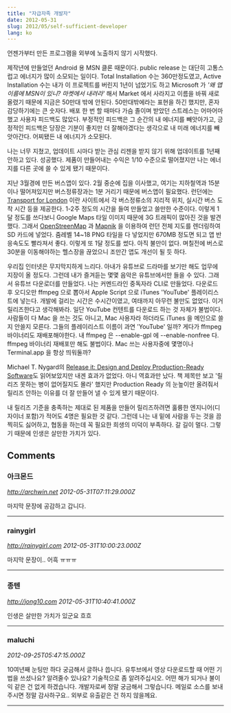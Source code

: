 ```yaml
---
title: "자급자족 개발자"
date: 2012-05-31
slug: 2012/05/self-sufficient-developer
lang: ko
---
```


언젠가부터 만든 프로그램을 외부에 노출하지 않기 시작했다.

제작년에 만들었던 Android 용 MSN 클론 때문이다. public release 는 대단히 고통스럽고 에너지가 많이 소모되는 일이다. Total Installation 수는 360만정도였고, Active Installation 수는 내가 이 프로젝트를 버린지 1년이 넘었기도 하고 Microsoft 가 *'왜 앱이름에 MSN이 있니? 마켓에서 내려라'* 해서 Market 에서 사라지고 이름을 바꿔 새로 올렸기 때문에 지금은 50만대 밖에 안된다. 50만대밖에라는 표현을 하긴 했지만, 혼자 감당하기에는 큰 숫자다. 배포 한 번 할 때마다 가슴 졸이며 받았던 스트레스는 어마어마했고 사용자 피드백도 많았다. 부정적인 피드백은 그 순간의 내 에너지를 빼앗아가고, 긍정적인 피드백은 당장은 기분이 좋지만 더 잘해야겠다는 생각으로 내 미래 에너지를 빼앗아간다. 어찌됐든 내 에너지가 소모된다.

나는 너무 지쳤고, 업데이트 시마다 받는 관심 리젠을 받지 않기 위해 업데이트를 1년째 안하고 있다. 성공했다. 제품이 만들어내는 수익은 1/10 수준으로 떨어졌지만 나는 에너지를 다른 곳에 쓸 수 있게 됐기 때문이다.

지난 3월경에 만든 버스앱이 있다. 2월 중순에 집을 이사했고, 여기는 지하철역과 15분이나 떨어져있지만 버스정류장과는 1분 거리기 때문에 버스앱이 필요했다. 런던에는 [Transport for London](http://www.tfl.gov.uk/) 이란 사이트에서 각 버스정류소의 지리적 위치, 실시간 버스 도착 시간 등을 제공한다. 1-2주 정도의 시간을 들여 만들었고 쓸만한 수준이다. 이렇게 1달 정도를 쓰다보니 Google Maps 타일 이미지 때문에 3G 트래픽이 많아진 것을 발견했다. 그래서 [OpenStreenMap](http://www.openstreetmap.org/) 과 [Mapnik](http://mapnik.org/) 을 이용하여 런던 전체 지도를 렌더링하여 SD 카드에 넣었다. 줌레벨 14~18 PNG 타일을 다 넣었지만 670MB 정도면 되고 앱 반응속도도 빨라져서 좋다. 이렇게 또 1달 정도를 썼다. 아직 불만이 없다. 며칠전에 버스로 30분을 이동해야하는 헬스장을 끊었으니 조만간 앱도 개선이 될 듯 하다.

우리집 인터넷은 무지막지하게 느리다. 아내가 유튜브로 드라마를 보기만 해도 업무에 지장이 올 정도다. 그런데 내가 즐겨듣는 몇몇 음악은 유튜브에서만 들을 수 있다. 그래서 유튜브 다운로더를 만들었다. 나는 커멘드라인 중독자라 CLI로 만들었다. 다운로드 후 오디오만 ffmpeg 으로 뽑아서 Apple Script 으로 iTunes 'YouTube' 플레이리스트에 넣는다. 개발에 걸리는 시간은 수시간이였고, 여태까지 아무런 불만도 없었다. 이거 릴리즈한다고 생각해봐라. 일단 YouTube 컨텐트를 다운로드 하는 것 자체가 불법이다. 사람들이 다 Mac 을 쓰는 것도 아니고, Mac 사용자라 하더라도 iTunes 을 메인으로 쓸지 안쓸지 모른다. 그들의 플레이리스트 이름이 과연 'YouTube' 일까? 게다가 ffmpeg 바이너리도 재배포해야한다. 내 ffmpeg 은 --enable-gpl 에 --enable-nonfree 다. ffmpeg 바이너리 재배포만 해도 불법이다. Mac 쓰는 사용자중에 몇명이나 Terminal.app 을 항상 띄워둘까?

Michael T. Nygard의 [Release it: Design and Deploy Production-Ready Software](http://pragprog.com/book/mnee/release-it)도 읽어보았지만 내겐 효과가 없었다. 아니 역효과만 났다. 책 제목만 보고 '릴리즈 못하는 병이 없어질지도 몰라' 했지만 Production Ready 의 눈높이만 올려줘서 릴리즈 안하는 이유를 더 잘 만들어 낼 수 있게 됐기 때문이다.

내 릴리즈 기준을 충족하는 제대로 된 제품을 만들어 릴리즈하려면 훌륭한 엔지니어(디자이너 포함)가 적어도 4명은 필요한 것 같다. 그런데 나는 내 밑에 사람을 두는 것을 끔찍히도 싫어하고, 협동을 하는데 꼭 필요한 희생의 미덕이 부족하다. 갈 길이 멀다. 그렇기 때문에 인생은 살만한 가치가 있다.

## Comments

### 아크몬드
*http://archwin.net*
*2012-05-31T07:11:29.000Z*

마지막 문장에 공감하고 갑니다.

---

### rainygirl
*http://rainygirl.com*
*2012-05-31T10:00:23.000Z*

마지막 문장이.. 어흑 ㅠㅠㅠ

---

### 종텐
*http://jong10.com*
*2012-05-31T10:40:41.000Z*

인생은 살만한 가치가 있군요 흐흐

---

### maluchi
*2012-09-25T05:47:15.000Z*

10여년째 눈팅만 하다 궁금해서 글하나 씁니다. 유투브에서 영상 다운로드할 때 어떤 기법을 쓰셨나요? 알려줄수 있나요? 기술적으로 좀 알려주십시오. 어떤 해가 되거나 불이익 같은 건 없게 하겠습니다. 개발자로써 정말 궁금해서 그렇습니다. 메일로 소스를 보내주시면 정말 감사하구요.. 외부로 유출같은 건 하지 않을께요.

---

